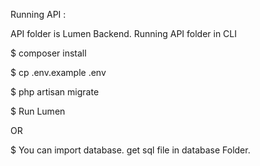 Running API :

API folder is Lumen Backend. Running API folder in CLI

$ composer install

$ cp .env.example .env

$ php artisan migrate

$ Run Lumen

OR

$ You can import database. get sql file in database Folder.
